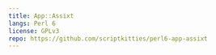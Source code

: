 ```yaml
---
title: App::Assixt
langs: Perl 6
license: GPLv3
repo: https://github.com/scriptkitties/perl6-app-assixt
---
```


